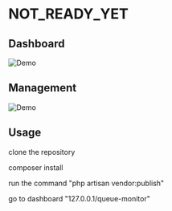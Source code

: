 # NOT_READY_YET

## Dashboard

![Demo](https://raw.githubusercontent.com/pyaesone17/queue-monitor/master/demo_1.png)

## Management

![Demo](https://raw.githubusercontent.com/pyaesone17/queue-monitor/master/demo_2.png)

## Usage

clone the repository

composer install

run the command "php artisan vendor:publish"

go to dashboard "127.0.0.1/queue-monitor"
